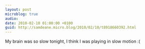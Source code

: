 ```yaml
---
layout: post
microblog: true
audio: 
date: 2010-02-10 01:00:00 +0100
guid: http://samdeane.micro.blog/2010/02/10/t8918660392.html
---
```

My brain was so slow tonight, I think I was playing in slow motion :(
